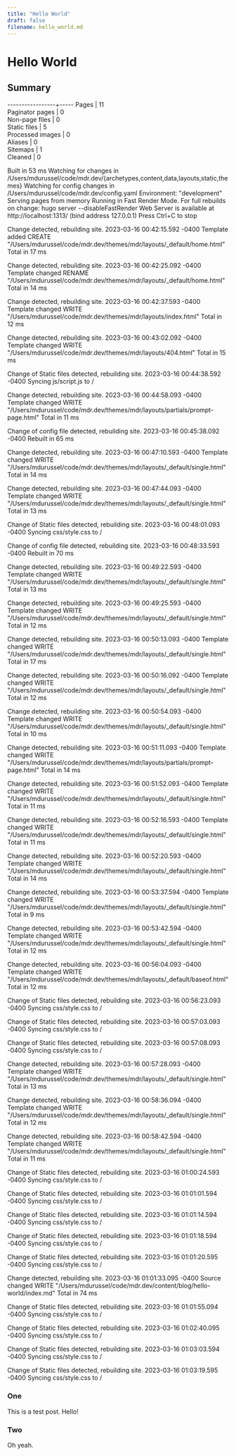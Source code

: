 ```yaml
---
title: "Hello World"
draft: false
filename: hello_world.md
---
```


# Hello World

## Summary

-----------------+----- Pages | 11  
 Paginator pages | 0  
 Non-page files | 0  
 Static files | 5  
 Processed images | 0  
 Aliases | 0  
 Sitemaps | 1  
 Cleaned | 0

Built in 53 ms Watching for changes in
/Users/mdurussel/code/mdr.dev/{archetypes,content,data,layouts,static,themes} Watching for config
changes in /Users/mdurussel/code/mdr.dev/config.yaml Environment: "development" Serving pages from
memory Running in Fast Render Mode. For full rebuilds on change: hugo server --disableFastRender Web
Server is available at http://localhost:1313/ (bind address 127.0.0.1) Press Ctrl+C to stop

Change detected, rebuilding site. 2023-03-16 00:42:15.592 -0400 Template added CREATE
"/Users/mdurussel/code/mdr.dev/themes/mdr/layouts/\_default/home.html" Total in 17 ms

Change detected, rebuilding site. 2023-03-16 00:42:25.092 -0400 Template changed RENAME
"/Users/mdurussel/code/mdr.dev/themes/mdr/layouts/\_default/home.html" Total in 14 ms

Change detected, rebuilding site. 2023-03-16 00:42:37.593 -0400 Template changed WRITE
"/Users/mdurussel/code/mdr.dev/themes/mdr/layouts/index.html" Total in 12 ms

Change detected, rebuilding site. 2023-03-16 00:43:02.092 -0400 Template changed WRITE
"/Users/mdurussel/code/mdr.dev/themes/mdr/layouts/404.html" Total in 15 ms

Change of Static files detected, rebuilding site. 2023-03-16 00:44:38.592 -0400 Syncing js/script.js
to /

Change detected, rebuilding site. 2023-03-16 00:44:58.093 -0400 Template changed WRITE
"/Users/mdurussel/code/mdr.dev/themes/mdr/layouts/partials/prompt-page.html" Total in 11 ms

Change of config file detected, rebuilding site. 2023-03-16 00:45:38.092 -0400 Rebuilt in 65 ms

Change detected, rebuilding site. 2023-03-16 00:47:10.593 -0400 Template changed WRITE
"/Users/mdurussel/code/mdr.dev/themes/mdr/layouts/\_default/single.html" Total in 14 ms

Change detected, rebuilding site. 2023-03-16 00:47:44.093 -0400 Template changed WRITE
"/Users/mdurussel/code/mdr.dev/themes/mdr/layouts/\_default/single.html" Total in 13 ms

Change of Static files detected, rebuilding site. 2023-03-16 00:48:01.093 -0400 Syncing
css/style.css to /

Change of config file detected, rebuilding site. 2023-03-16 00:48:33.593 -0400 Rebuilt in 70 ms

Change detected, rebuilding site. 2023-03-16 00:49:22.593 -0400 Template changed WRITE
"/Users/mdurussel/code/mdr.dev/themes/mdr/layouts/\_default/single.html" Total in 13 ms

Change detected, rebuilding site. 2023-03-16 00:49:25.593 -0400 Template changed WRITE
"/Users/mdurussel/code/mdr.dev/themes/mdr/layouts/\_default/single.html" Total in 12 ms

Change detected, rebuilding site. 2023-03-16 00:50:13.093 -0400 Template changed WRITE
"/Users/mdurussel/code/mdr.dev/themes/mdr/layouts/\_default/single.html" Total in 17 ms

Change detected, rebuilding site. 2023-03-16 00:50:16.092 -0400 Template changed WRITE
"/Users/mdurussel/code/mdr.dev/themes/mdr/layouts/\_default/single.html" Total in 12 ms

Change detected, rebuilding site. 2023-03-16 00:50:54.093 -0400 Template changed WRITE
"/Users/mdurussel/code/mdr.dev/themes/mdr/layouts/\_default/single.html" Total in 10 ms

Change detected, rebuilding site. 2023-03-16 00:51:11.093 -0400 Template changed WRITE
"/Users/mdurussel/code/mdr.dev/themes/mdr/layouts/partials/prompt-page.html" Total in 14 ms

Change detected, rebuilding site. 2023-03-16 00:51:52.093 -0400 Template changed WRITE
"/Users/mdurussel/code/mdr.dev/themes/mdr/layouts/\_default/single.html" Total in 11 ms

Change detected, rebuilding site. 2023-03-16 00:52:16.593 -0400 Template changed WRITE
"/Users/mdurussel/code/mdr.dev/themes/mdr/layouts/\_default/single.html" Total in 11 ms

Change detected, rebuilding site. 2023-03-16 00:52:20.593 -0400 Template changed WRITE
"/Users/mdurussel/code/mdr.dev/themes/mdr/layouts/\_default/single.html" Total in 14 ms

Change detected, rebuilding site. 2023-03-16 00:53:37.594 -0400 Template changed WRITE
"/Users/mdurussel/code/mdr.dev/themes/mdr/layouts/\_default/single.html" Total in 9 ms

Change detected, rebuilding site. 2023-03-16 00:53:42.594 -0400 Template changed WRITE
"/Users/mdurussel/code/mdr.dev/themes/mdr/layouts/\_default/single.html" Total in 12 ms

Change detected, rebuilding site. 2023-03-16 00:56:04.093 -0400 Template changed WRITE
"/Users/mdurussel/code/mdr.dev/themes/mdr/layouts/\_default/baseof.html" Total in 12 ms

Change of Static files detected, rebuilding site. 2023-03-16 00:56:23.093 -0400 Syncing
css/style.css to /

Change of Static files detected, rebuilding site. 2023-03-16 00:57:03.093 -0400 Syncing
css/style.css to /

Change of Static files detected, rebuilding site. 2023-03-16 00:57:08.093 -0400 Syncing
css/style.css to /

Change detected, rebuilding site. 2023-03-16 00:57:28.093 -0400 Template changed WRITE
"/Users/mdurussel/code/mdr.dev/themes/mdr/layouts/\_default/single.html" Total in 13 ms

Change detected, rebuilding site. 2023-03-16 00:58:36.094 -0400 Template changed WRITE
"/Users/mdurussel/code/mdr.dev/themes/mdr/layouts/\_default/single.html" Total in 12 ms

Change detected, rebuilding site. 2023-03-16 00:58:42.594 -0400 Template changed WRITE
"/Users/mdurussel/code/mdr.dev/themes/mdr/layouts/\_default/single.html" Total in 11 ms

Change of Static files detected, rebuilding site. 2023-03-16 01:00:24.593 -0400 Syncing
css/style.css to /

Change of Static files detected, rebuilding site. 2023-03-16 01:01:01.594 -0400 Syncing
css/style.css to /

Change of Static files detected, rebuilding site. 2023-03-16 01:01:14.594 -0400 Syncing
css/style.css to /

Change of Static files detected, rebuilding site. 2023-03-16 01:01:18.594 -0400 Syncing
css/style.css to /

Change of Static files detected, rebuilding site. 2023-03-16 01:01:20.595 -0400 Syncing
css/style.css to /

Change detected, rebuilding site. 2023-03-16 01:01:33.095 -0400 Source changed WRITE
"/Users/mdurussel/code/mdr.dev/content/blog/hello-world/index.md" Total in 74 ms

Change of Static files detected, rebuilding site. 2023-03-16 01:01:55.094 -0400 Syncing
css/style.css to /

Change of Static files detected, rebuilding site. 2023-03-16 01:02:40.095 -0400 Syncing
css/style.css to /

Change of Static files detected, rebuilding site. 2023-03-16 01:03:03.594 -0400 Syncing
css/style.css to /

Change of Static files detected, rebuilding site. 2023-03-16 01:03:19.595 -0400 Syncing
css/style.css to /

### One

This is a test post. Hello!

### Two

Oh yeah.
